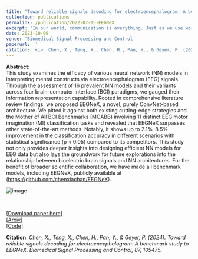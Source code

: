 ```yaml
---
title: "Toward reliable signals decoding for electroencephalogram: A benchmark study to EEGNeX"
collection: publications
permalink: /publication/2022-07-15-EEGNeX
excerpt: 'In our world, communication is everything. Just as we use words to share ideas, our brains have their own unique language, spoken through electrical signals. I embarked on a journey to better understand this language, using cutting-edge deep learning methods. The heart of this project is EEGNeX, a tool I developed to decode these brain signals. And this isn’t just a research exercise. My goal was to see if giving our computers a deeper understanding of our brain’s language could make our interactions smoother and more intuitive. Dive into this manuscript to explore how a blend of technology and neuroscience might just change the way we communicate.'
date: 2023-10-09
venue: 'Biomedical Signal Processing and Control'
paperurl: ''
citation: '<i>	Chen, X., Teng, X., Chen, H., Pan, Y., & Geyer, P. (2024). Toward reliable signals decoding for electroencephalogram: A benchmark study to EEGNeX. Biomedical Signal Processing and Control, 87, 105475.</i>'
---
```


**Abstract**: <br>This study examines the efficacy of various neural network (NN) models in interpreting mental constructs via electroencephalogram (EEG) signals. Through the assessment of 16 prevalent NN models and their variants across four brain-computer interface (BCI) paradigms, we gauged their information representation capability. Rooted in comprehensive literature review findings, we proposed EEGNeX, a novel, purely ConvNet-based architecture. We pitted it against both existing cutting-edge strategies and the Mother of All BCI Benchmarks (MOABB) involving 11 distinct EEG motor imagination (MI) classification tasks and revealed that EEGNeX surpasses other state-of-the-art methods. Notably, it shows up to 2.1%–8.5% improvement in the classification accuracy in different scenarios with statistical significance (p < 0.05) compared to its competitors. This study not only provides deeper insights into designing efficient NN models for EEG data but also lays the groundwork for future explorations into the relationship between bioelectric brain signals and NN architectures. For the benefit of broader scientific collaboration, we have made all benchmark models, including EEGNeX, publicly available at (https://github.com/chenxiachan/EEGNeX).<be>

![image](https://github.com/chenxiachan/chenxiachan.github.io/assets/106488602/b0811953-c6a1-49bd-a55f-e03b43134f5d)

<br>

[[Download paper here]](https://www.sciencedirect.com/science/article/abs/pii/S1746809423009084)<br>
[[Arxiv]](https://arxiv.org/abs/2207.12369)<br>
[[Code]](https://github.com/chenxiachan/EEGNeX)

**Citation**:<i> Chen, X., Teng, X., Chen, H., Pan, Y., & Geyer, P. (2024). Toward reliable signals decoding for electroencephalogram: A benchmark study to EEGNeX. Biomedical Signal Processing and Control, 87, 105475.</i>

